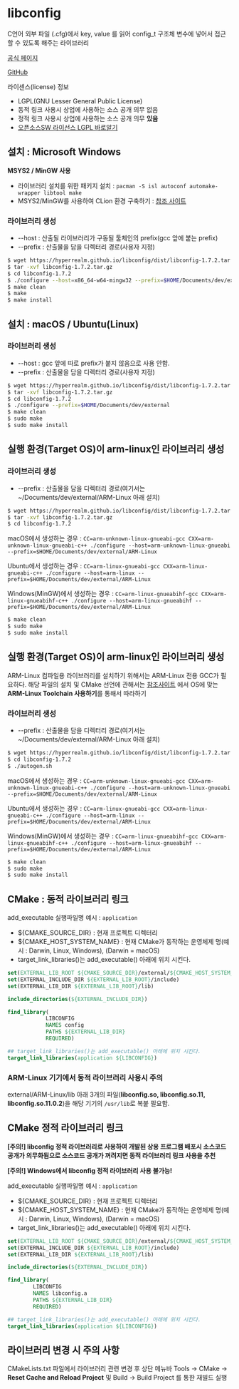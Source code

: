 # libconfig
C언어 외부 파일 (.cfg)에서 key, value 를 읽어 config_t 구조체 변수에 넣어서 접근할 수 있도록 해주는 라이브러리

[공식 페이지](https://hyperrealm.github.io/libconfig/)

[GitHub](https://github.com/hyperrealm/libconfig)

라이센스(license) 정보
* LGPL(GNU Lesser General Public License)
* 동적 링크 사용시 상업에 사용하는 소스 공개 의무 없음
* 정적 링크 사용시 상업에 사용하는 소스 공개 의무 <b>있음</b>
* [오픈소스SW 라이선스 LGPL 바로알기](https://openbee.kr/422)

## 설치 : Microsoft Windows
<b>MSYS2 / MinGW 사용</b>   

* 라이브러리 설치를 위한 패키지 설치 : `pacman -S isl autoconf automake-wrapper libtool make`
* MSYS2/MinGW를 사용하여 CLion 환경 구축하기 : [참조 사이트](https://github.com/JuJin1324/CLion_stater#microsoft-windows)

### 라이브러리 생성
* --host : 산출될 라이브러리가 구동될 툴체인의 prefix(gcc 앞에 붙는 prefix)
* --prefix : 산출물을 담을 디렉터리 경로(사용자 지정)
```bash
$ wget https://hyperrealm.github.io/libconfig/dist/libconfig-1.7.2.tar.gz
$ tar -xvf libconfig-1.7.2.tar.gz
$ cd libconfig-1.7.2
$ ./configure --host=x86_64-w64-mingw32 --prefix=$HOME/Documents/dev/external
$ make clean
$ make
$ make install
```

## 설치 : macOS / Ubuntu(Linux)
### 라이브러리 생성 
* --host : gcc 앞에 따로 prefix가 붙지 않음으로 사용 안함.
* --prefix : 산출물을 담을 디렉터리 경로(사용자 지정)
```bash
$ wget https://hyperrealm.github.io/libconfig/dist/libconfig-1.7.2.tar.gz
$ tar -xvf libconfig-1.7.2.tar.gz
$ cd libconfig-1.7.2
$ ./configure --prefix=$HOME/Documents/dev/external
$ make clean
$ sudo make
$ sudo make install
```

## 실행 환경(Target OS)이 arm-linux인 라이브러리 생성
### 라이브러리 생성 
* --prefix : 산출물을 담을 디렉터리 경로(여기서는 ~/Documents/dev/external/ARM-Linux 아래 설치)
```bash
$ wget https://hyperrealm.github.io/libconfig/dist/libconfig-1.7.2.tar.gz
$ tar -xvf libconfig-1.7.2.tar.gz
$ cd libconfig-1.7.2
```
macOS에서 생성하는 경우 : `CC=arm-unknown-linux-gnueabi-gcc CXX=arm-unknown-linux-gnueabi-c++ ./configure --host=arm-unknown-linux-gnueabi --prefix=$HOME/Documents/dev/external/ARM-Linux`

Ubuntu에서 생성하는 경우 : `CC=arm-linux-gnueabi-gcc CXX=arm-linux-gnueabi-c++ ./configure --host=arm-linux --prefix=$HOME/Documents/dev/external/ARM-Linux`

Windows(MinGW)에서 생성하는 경우 : `CC=arm-linux-gnueabihf-gcc CXX=arm-linux-gnueabihf-c++ ./configure --host=arm-linux-gnueabihf --prefix=$HOME/Documents/dev/external/ARM-Linux`

```bash
$ make clean
$ sudo make
$ sudo make install
```

## 실행 환경(Target OS)이 arm-linux인 라이브러리 생성
ARM-Linux 컴파일용 라이브러리를 설치하기 위해서는 ARM-Linux 전용 GCC가 필요하다. 
해당 파일의 설치 및 CMake 선언에 관해서는 [참조사이트](https://github.com/JuJin1324/cmake-starter#arm-linux-toolchain-%EC%82%AC%EC%9A%A9%ED%95%98%EA%B8%B0--macos)
에서 OS에 맞는 <b>ARM-Linux Toolchain 사용하기</b>를 통해서 따라하기
 
### 라이브러리 생성 
* --prefix : 산출물을 담을 디렉터리 경로(여기서는 ~/Documents/dev/external/ARM-Linux 아래 설치)
```bash
$ wget https://hyperrealm.github.io/libconfig/dist/libconfig-1.7.2.tar.gz
$ cd libconfig-1.7.2
$ ./autogen.sh
```
macOS에서 생성하는 경우 : `CC=arm-unknown-linux-gnueabi-gcc CXX=arm-unknown-linux-gnueabi-c++ ./configure --host=arm-unknown-linux-gnueabi --prefix=$HOME/Documents/dev/external/ARM-Linux`

Ubuntu에서 생성하는 경우 : `CC=arm-linux-gnueabi-gcc CXX=arm-linux-gnueabi-c++ ./configure --host=arm-linux --prefix=$HOME/Documents/dev/external/ARM-Linux`

Windows(MinGW)에서 생성하는 경우 : `CC=arm-linux-gnueabihf-gcc CXX=arm-linux-gnueabihf-c++ ./configure --host=arm-linux-gnueabihf --prefix=$HOME/Documents/dev/external/ARM-Linux`

```bash
$ make clean
$ sudo make
$ sudo make install
```

## CMake : 동적 라이브러리 링크 
add_executable 실행파일명 예시 : `application`   
* ${CMAKE_SOURCE_DIR} : 현재 프로젝트 디렉터리
* ${CMAKE_HOST_SYSTEM_NAME} : 현재 CMake가 동작하는 운영체제 명(예시 : Darwin, Linux, Windows), (Darwin = macOS)
* target_link_libraries()는 add_executable() 아래에 위치 시킨다.

```cmake
set(EXTERNAL_LIB_ROOT ${CMAKE_SOURCE_DIR}/external/${CMAKE_HOST_SYSTEM_NAME})
set(EXTERNAL_INCLUDE_DIR ${EXTERNAL_LIB_ROOT}/include)
set(EXTERNAL_LIB_DIR ${EXTERNAL_LIB_ROOT}/lib)

include_directories(${EXTERNAL_INCLUDE_DIR})

find_library(
            LIBCONFIG
            NAMES config
            PATHS ${EXTERNAL_LIB_DIR}
            REQUIRED)

## target_link_libraries()는 add_executable() 아래에 위치 시킨다.
target_link_libraries(application ${LIBCONFIG})
```

### ARM-Linux 기기에서 동적 라이브러리 사용시 주의
external/ARM-Linux/lib 아래 3개의 파일(<b>libconfig.so, libconfig.so.11, libconfig.so.11.0.2</b>)을 
해당 기기의 `/usr/lib`로 복붙 필요함.


## CMake 정적 라이브러리 링크
<b>[주의!] libconfig 정적 라이브러리로 사용하여 개발된 상용 프로그램 배포시 소스코드 공개가 의무화됨으로 소스코드 공개가 꺼려지면 
동적 라이브러리 링크 사용을 추천</b>   

<b>[주의!] Windows에서 libconfig 정적 라이브러리 사용 불가능!</b>

add_executable 실행파일명 예시 : `application`   
* ${CMAKE_SOURCE_DIR} : 현재 프로젝트 디렉터리
* ${CMAKE_HOST_SYSTEM_NAME} : 현재 CMake가 동작하는 운영체제 명(예시 : Darwin, Linux, Windows), (Darwin = macOS)
* target_link_libraries()는 add_executable() 아래에 위치 시킨다.

```cmake
set(EXTERNAL_LIB_ROOT ${CMAKE_SOURCE_DIR}/external/${CMAKE_HOST_SYSTEM_NAME})
set(EXTERNAL_INCLUDE_DIR ${EXTERNAL_LIB_ROOT}/include)
set(EXTERNAL_LIB_DIR ${EXTERNAL_LIB_ROOT}/lib)

include_directories(${EXTERNAL_INCLUDE_DIR})

find_library(
        LIBCONFIG
        NAMES libconfig.a
        PATHS ${EXTERNAL_LIB_DIR}
        REQUIRED)

## target_link_libraries()는 add_executable() 아래에 위치 시킨다.
target_link_libraries(application ${LIBCONFIG})
```

## 라이브러리 변경 시 주의 사항
CMakeLists.txt 파일에서 라이브러리 관련 변경 후 상단 메뉴바 Tools -> CMake -> <b>Reset Cache and Reload Project</b> 
및 Build -> Build Project 를 통한 재빌드 실행
